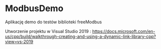 # ModbusDemo
Aplikację demo do testów biblioteki freeModbus

Utworzenie projektu w Visual Studio 2019 :
https://docs.microsoft.com/en-us/cpp/build/walkthrough-creating-and-using-a-dynamic-link-library-cpp?view=vs-2019